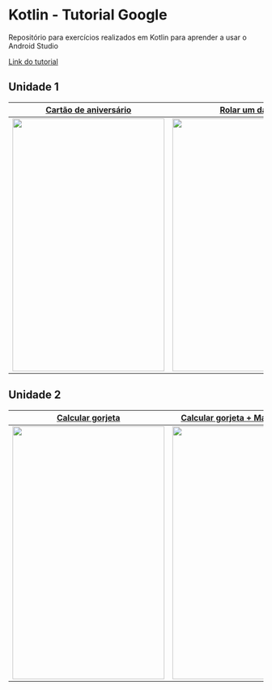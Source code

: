 # Kotlin - Tutorial Google
Repositório para exercícios realizados em Kotlin para aprender a usar o Android Studio

[Link do tutorial](https://developer.android.com/courses/android-basics-kotlin/unit-1)

## Unidade 1

| [Cartão de aniversário](https://github.com/PauloUbirajara/Kotlin-Google-Tutorial/tree/happy-birthday) | [Rolar um dado](https://github.com/PauloUbirajara/Kotlin-Google-Tutorial/tree/dice-roller) | [Fluxo de limonada](https://github.com/PauloUbirajara/Kotlin-Google-Tutorial/tree/lemonade-app) |
| --------------------- | --------------------- | --------------------- |
| <img src='https://developer.android.com/codelabs/basic-android-kotlin-training-birthday-card-app-image/img/333722b4453bd0fe.png?authuser=1' width=300 height=500 /> | <img src='https://developer.android.com/codelabs/basic-android-kotlin-training-dice-roller-images/img/c7f0d42525da7431.png?authuser=1' width=300 height=500 /> | <img src='https://developer.android.com/codelabs/basic-android-kotlin-training-project-lemonade/img/846dd7e1b8c230c.png?authuser=1' width=300 height=500 /> |


## Unidade 2

| [Calcular gorjeta](https://github.com/PauloUbirajara/Kotlin-Google-Tutorial/tree/tip-calculator) | [Calcular gorjeta + Material Design](https://github.com/PauloUbirajara/Kotlin-Google-Tutorial/tree/tip-calculator-improved) | [Lista de Frases (RecyclerView)](https://github.com/PauloUbirajara/Kotlin-Google-Tutorial/tree/affirmations-app) |
| --------------------- | --------------------- | --------------------- |
| <img src='https://developer.android.com/codelabs/basic-android-kotlin-training-tip-calculator/img/966018df4a149822.png' width=300 height=500 /> | <img src='https://developer.android.com/codelabs/basic-android-kotlin-training-polished-user-experience/img/5743ac5ee2493d7.png' width=300 height=500 /> | <img src='https://developer.android.com/codelabs/basic-android-kotlin-training-display-list-cards/img/8d7a20a5d7a079ce.png?authuser=1' width=300 height=500 /> |

